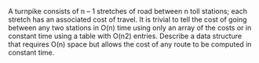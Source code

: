 A turnpike consists of n – 1 stretches of road between n toll stations; each stretch has an associated cost of travel. It is trivial to tell the cost of going between any two stations in O(n) time using only an array of the costs or in constant time using a table with O(n2) entries. Describe a data structure that requires O(n) space but allows the cost of any route to be computed in constant time.